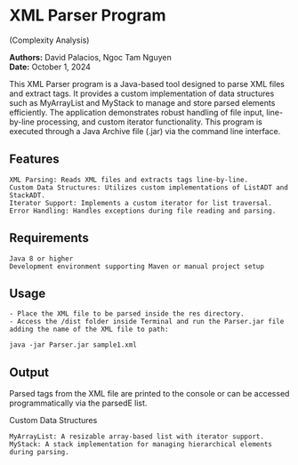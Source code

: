 
# XML Parser Program 
(Complexity Analysis)

**Authors:** David Palacios, Ngoc Tam Nguyen  
**Date:** October 1, 2024  


This XML Parser program is a Java-based tool designed to parse XML files and extract tags. It provides a custom implementation of data structures such as MyArrayList and MyStack to manage and store parsed elements efficiently. The application demonstrates robust handling of file input, line-by-line processing, and custom iterator functionality. This program is executed through a Java Archive file (.jar) via the command line interface.



## Features

    XML Parsing: Reads XML files and extracts tags line-by-line.
    Custom Data Structures: Utilizes custom implementations of ListADT and StackADT.
    Iterator Support: Implements a custom iterator for list traversal.
    Error Handling: Handles exceptions during file reading and parsing.

## Requirements

    Java 8 or higher
    Development environment supporting Maven or manual project setup

## Usage

	- Place the XML file to be parsed inside the res directory.
	- Access the /dist folder inside Terminal and run the Parser.jar file adding the name of the XML file to path:

	java -jar Parser.jar sample1.xml



## Output

Parsed tags from the XML file are printed to the console or can be accessed programmatically via the parsedE list.

Custom Data Structures

    MyArrayList: A resizable array-based list with iterator support.
    MyStack: A stack implementation for managing hierarchical elements during parsing.




